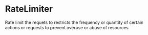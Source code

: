 # RateLimiter
Rate limit the requets to restricts the frequency or quantity of certain actions or requests to prevent overuse or abuse of resources
